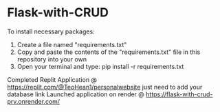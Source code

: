 # Flask-with-CRUD

To install necessary packages:
  1. Create a file named "requirements.txt"
  2. Copy and paste the contents of the "requirements.txt" file in this repository into your own
  3. Open your terminal and type: pip install -r requirements.txt

Completed Replit Application @ https://replit.com/@TeoHean1/personalwebsite just need to add your database link
Launched application on render @ https://flask-with-crud-prv.onrender.com/
     
